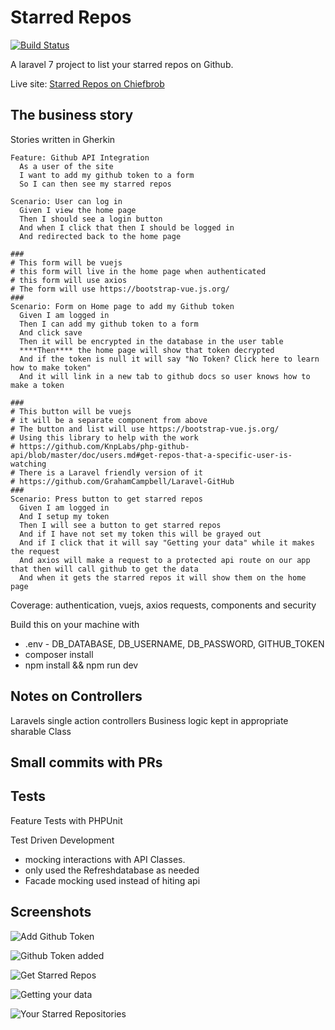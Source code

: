 # Starred Repos


[![Build Status](https://travis-ci.org/chiefbrob/interview_foundation.svg?branch=master)](https://travis-ci.org/chiefbrob/interview_foundation)

A laravel 7 project to list your starred repos on Github.


Live site: [Starred Repos on Chiefbrob](http://starredrepos.on.chiefbrob.info)


## The business story

Stories written in Gherkin

```
Feature: Github API Integration
  As a user of the site
  I want to add my github token to a form
  So I can then see my starred repos

Scenario: User can log in
  Given I view the home page
  Then I should see a login button
  And when I click that then I should be logged in
  And redirected back to the home page

###
# This form will be vuejs
# this form will live in the home page when authenticated
# this form will use axios
# The form will use https://bootstrap-vue.js.org/
###
Scenario: Form on Home page to add my Github token
  Given I am logged in
  Then I can add my github token to a form
  And click save
  Then it will be encrypted in the database in the user table
  ****Then**** the home page will show that token decrypted
  And if the token is null it will say "No Token? Click here to learn how to make token"
  And it will link in a new tab to github docs so user knows how to make a token

###
# This button will be vuejs
# it will be a separate component from above
# The button and list will use https://bootstrap-vue.js.org/
# Using this library to help with the work
# https://github.com/KnpLabs/php-github-api/blob/master/doc/users.md#get-repos-that-a-specific-user-is-watching
# There is a Laravel friendly version of it
# https://github.com/GrahamCampbell/Laravel-GitHub
###
Scenario: Press button to get starred repos
  Given I am logged in
  And I setup my token
  Then I will see a button to get starred repos
  And if I have not set my token this will be grayed out
  And if I click that it will say "Getting your data" while it makes the request
  And axios will make a request to a protected api route on our app that then will call github to get the data
  And when it gets the starred repos it will show them on the home page
```

Coverage: authentication, vuejs, axios requests, components and security



Build this on your machine with

  * .env - DB_DATABASE, DB_USERNAME, DB_PASSWORD, GITHUB_TOKEN 
  * composer install
  * npm install && npm run dev


## Notes on Controllers
Laravels single action controllers
Business logic kept in appropriate sharable Class


## Small commits with PRs

## Tests
Feature Tests with PHPUnit 

Test Driven Development

  * mocking interactions with API Classes.
  * only used the Refreshdatabase as needed
  * Facade mocking used instead of hiting api

## Screenshots

![Add Github Token](https://raw.githubusercontent.com/chiefbrob/interview_foundation/master/public/images/screenshot1.png)

![Github Token added](https://raw.githubusercontent.com/chiefbrob/interview_foundation/master/public/images/screenshot2.png)

![Get Starred Repos](https://raw.githubusercontent.com/chiefbrob/interview_foundation/master/public/images/screenshot3.png)

![Getting your data](https://raw.githubusercontent.com/chiefbrob/interview_foundation/master/public/images/screenshot4.png)

![Your Starred Repositories](https://raw.githubusercontent.com/chiefbrob/interview_foundation/master/public/images/screenshot5.png)

